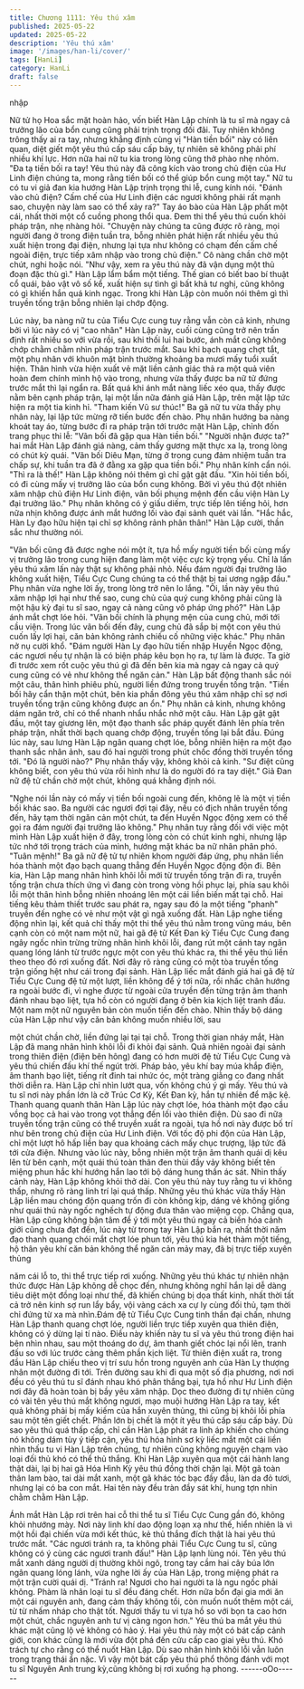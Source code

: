 ```yaml
---
title: Chương 1111: Yêu thú xâm
published: 2025-05-22
updated: 2025-05-22
description: 'Yêu thú xâm'
image: '/images/han-li/cover/'
tags: [HanLi]
category: HanLi
draft: false
---
```


nhập

Nữ tử họ Hoa sắc mặt hoàn hảo, vốn biết Hàn Lập chính là tu sĩ
mà ngay cả trưởng lão của bổn cung cũng phải trịnh trọng đối đãi.
Tuy nhiên không trông thấy ai ra tay, nhưng khẳng định cùng vị
"Hàn tiền bối" này có liên quan, diệt giết một yêu thú cấp sáu cấp
bảy, tự nhiên sẽ không phải phí nhiều khí lực. Hơn nữa hai nữ tu
kia trong lòng cũng thở phào nhẹ nhỏm.
"Đa tạ tiền bối ra tay! Yêu thú này đã công kích vào trong chủ điện
của Hư Linh điện chúng ta, mong rằng tiền bối có thể giúp bổn
cung một tay." Nữ tu có tu vi giả đan kia hướng Hàn Lập trịnh
trọng thi lễ, cung kính nói.
"Đánh vào chủ điện? Cấm chế của Hư Linh điện các ngươi không
phải rất mạnh sao, chuyện này làm sao có thể xảy ra?" Tay áo
bào của Hàn Lập phất một cái, nhất thời một cổ cuồng phong thổi
qua. Đem thi thể yêu thú cuốn khỏi pháp trận, nhẹ nhàng hỏi.
"Chuyện này chúng ta cũng được rõ ràng, mọi người đang ở trong
điện tuần tra, bỗng nhiên phát hiện rất nhiều yêu thú xuất hiện
trong đại điện, nhưng lại tựa như không có chạm đến cấm chế
ngoài điện, trực tiếp xâm nhập vào trong chủ điện." Cô nàng chần
chờ một chút, nghi hoặc nói.
"Như vậy, xem ra yêu thú này đã vận dụng một thủ đoạn đặc thù
gì." Hàn Lập lẩm bẩm một tiếng. Thế gian có biết bao bí thuật cổ
quái, bảo vật vô số kể, xuất hiện sự tình gì bất khả tư nghị, cũng
không có gì khiến hắn quá kinh ngạc.
Trong khi Hàn Lập còn muốn nói thêm gì thì truyền tống trận bỗng
nhiên lại chớp động.

Lúc này, ba nàng nữ tu của Tiểu Cực cung tuy rằng vẫn còn cả
kinh, nhưng bởi vì lúc này có vị "cao nhân" Hàn Lập này, cuối
cùng cũng trở nên trấn định rất nhiều so với vừa rồi, sau khi thối
lui hai bước, ánh mắt cũng không chớp chằm chằm nhìn pháp
trận trước mắt.
Sau khi bạch quang chợt tắt, một phụ nhân với khuôn mặt bình
thường khoảng ba mươi mấy tuổi xuất hiện. Thân hình vừa hiện
xuất vẻ mặt liền cảnh giác thả ra một quả viên hoàn đem chính
mình hộ vào trong, nhưng vừa thấy được ba nữ tử đứng trước
mắt thì lại ngẩn ra.
Bất quá khi ánh mắt nàng liếc xéo qua, thấy được nằm bên cạnh
pháp trận, lại một lần nữa đánh giá Hàn Lập, trên mặt lập tức hiện
ra một tia kinh hỉ.
"Tham kiến Vũ sư thúc!" Ba gã nữ tu vừa thấy phụ nhân này, lại
lập tức mừng rỡ tiến bước đến chào.
Phụ nhân hướng ba nàng khoát tay áo, từng bước đi ra pháp trận
tới trước mặt Hàn Lập, chỉnh đốn trang phục thi lễ: "Vãn bối đã
gặp qua Hàn tiền bối."
"Người nhận được ta?" hai mắt Hàn Lập đánh giá nàng, cảm thấy
gương mặt thực xa lạ, trong lòng có chút kỳ quái.
"Vãn bối Diêu Mạn, từng ở trong cung đảm nhiệm tuần tra chấp
sự, khi tuần tra đã ở đằng xa gặp qua tiền bối." Phụ nhân kính
cẩn nói.
"Thì ra là thế!" Hàn Lập không nói thêm gì chỉ gật gật đầu.
"Xin hỏi tiền bối, có đi cùng mấy vị trưởng lão của bổn cung
không. Bởi vì yêu thú đột nhiên xâm nhập chủ điện Hư Linh điện,
vãn bối phụng mệnh đến cầu viện Hàn Ly đại trưởng lão." Phụ
nhân không có ý giấu diếm, trực tiếp lên tiếng hỏi, hơn nữa nhịn
không được ánh mắt hướng lối vào đại sảnh quét vài lần.
"Hắc hắc, Hàn Ly đạo hữu hiện tại chỉ sợ không rảnh phân thân!"
Hàn Lập cười, thần sắc như thường nói.

"Vãn bối cũng đã được nghe nói một ít, tựa hồ mấy người tiền bối
cùng mấy vị trưởng lão trong cung hiện đang làm một việc cực kỳ
trọng yếu. Chỉ là lần yêu thú xâm lấn này thật sự không phải nhỏ.
Nếu đám người đại trưởng lão không xuất hiện, Tiểu Cực Cung
chúng ta có thể thật bị tai ương ngập đầu." Phụ nhân vừa nghe lời
ấy, trong lòng trở nên lo lắng.
"Ôi, lần này yêu thú xâm nhập lợi hại như thế sao, cung chủ của
quý cung không phải cũng là một hậu kỳ đại tu sĩ sao, ngay cả
nàng cũng vô pháp ứng phó?" Hàn Lập ánh mắt chợt lóe hỏi.
"Vãn bối chính là phụng mện của cung chủ, mới tới cầu viện.
Trong lúc vãn bối đến đây, cung chủ đã sắp bị một con yêu thú
cuốn lấy lợi hại, căn bản không rảnh chiếu cố những việc khác."
Phụ nhân nở nụ cười khổ.
"Đám người Hàn Ly đạo hữu tiến nhập Huyền Ngọc động, các
ngươi nếu tự nhận là có biện pháp kêu bọn họ ra, tự làm là được.
Ta giờ đi trước xem rốt cuộc yêu thú gì đã đến bên kia mà ngay cả
ngay cả quý cung cũng có vẻ như không thể ngăn cản." Hàn Lập
bất động thanh sắc nói một câu, thân hình phiêu phù, người liền
đứng trong truyền tống trận.
"Tiền bối hãy cẩn thận một chút, bên kia phần đông yêu thú xâm
nhập chỉ sợ nơi truyền tống trận cũng không được an ổn." Phụ
nhân cả kinh, nhưng không dám ngăn trở, chỉ có thể nhanh nhẩu
nhắc nhở một câu. Hàn Lập gật gật đầu, một tay giương lên, một
đạo thanh sắc pháp quyết đánh lên phía trên pháp trận, nhất thời
bạch quang chớp động, truyền tống lại bắt đầu. Đúng lúc này, sau
lưng Hàn Lập ngân quang chợt lóe, bỗng nhiên hiện ra một đạo
thanh sắc nhân ảnh, sau đó hai người trong phút chốc đồng thời
truyền tống tới.
"Đó là người nào?" Phụ nhân thấy vậy, không khỏi cả kinh.
"Sư điệt cũng không biết, con yêu thú vừa rồi hình như là do
người đó ra tay diệt." Giả Đan nữ đệ tử chần chờ một chút, không
quá khẳng định nói.

"Nghe nói lần này có mấy vị tiền bối ngoài cung đến, không lẽ là
một vị tiền bối khác sao. Ba người các ngươi đợi tại đây, nếu có
địch nhân truyền tống đến, hãy tạm thời ngăn cản một chút, ta
đến Huyền Ngọc động xem có thể gọi ra đám người đại trưởng
lão không." Phụ nhân tuy rằng đối với việc một mình Hàn Lập
xuất hiện ở đây, trong lòng còn có chút kinh nghi, nhưng lập tức
nhớ tới trọng trách của mình, hướng mặt khác ba nữ nhân phân
phó.
"Tuân mệnh!" Ba gã nữ đệ tử tự nhiên khom người đáp ứng, phụ
nhân liền hóa thành một đạo bạch quang thẳng đến Huyền Ngọc
động độn đi.
Bên kia, Hàn Lập mang nhân hình khôi lỗi mới từ truyền tống trận
đi ra, truyền tống trận chưa thích ứng vì đang còn trong vòng hồi
phục lại, phía sau khôi lỗi một thân hình bỗng nhiên nhoáng lên
một cái liền biến mất tại chỗ.
Hai tiếng kêu thảm thiết trước sau phát ra, ngay sau đó la một
tiếng "phanh" truyền đến nghe có vẻ như một vật gì ngã xuống
đất.
Hàn Lập nghe tiếng động nhìn lại, kết quả chỉ thấy một thi thể yêu
thú nằm trong vũng máu, bên cạnh còn có một nam một nữ, hai
gã đệ tử Kết Đan kỳ Tiểu Cực Cung đang ngây ngốc nhìn trừng
trừng nhân hình khôi lỗi, đang rút một cánh tay ngân quang lóng
lánh từ trước ngực một con yêu thú khác ra, thi thể yêu thú liền
theo theo đó rơi xuống đất.
Nơi đây rõ ràng cũng có một tòa truyền tống trận giống hệt như
cái trong đại sảnh.
Hàn Lập liếc mắt đánh giá hai gã đệ tử Tiểu Cực Cung đệ tử một
lượt, liền không để ý tới nữa, rồi nhấc chân hướng ra ngoài bước
đi, vì nghe được từ ngoài cửa truyền đến từng trận âm thanh
đánh nhau bạo liệt, tựa hồ còn có người đang ở bên kia kịch liệt
tranh đấu.
Một nam một nữ nguyên bản còn muốn tiến đến chào. Nhìn thấy
bộ dáng của Hàn Lập như vậy căn bản không muốn nhiều lời, sau

một chút chần chờ, liền đứng lại tại tại chỗ.
Trong thời gian nháy mắt, Hàn Lập đã mang nhân hình khôi lỗi đi
khỏi đại sảnh.
Quả nhiên ngoài đại sảnh trong thiên điện (điện bên hông) đang
có hơn mười đệ tử Tiểu Cực Cung và yêu thú chiến đấu khí thế
ngút trời. Pháp bảo, yêu khí bay múa khắp điện, âm thanh bạo
liệt, tiếng rít đinh tai nhức óc, một tràng giằng co đang nhất thời
diễn ra.
Hàn Lập chỉ nhìn lướt qua, vốn không chú ý gì mấy.
Yêu thú và tu sĩ nơi này phần lớn là cỡ Trúc Cơ Kỳ, Kết Đan kỳ,
hắn tự nhiên để mặc kệ. Thanh quang quanh thân Hàn Lập lúc
này chợt lóe, hóa thành một đạo cầu vồng bọc cả hai vào trong
vọt thẳng đến lối vào thiên điện.
Dù sao đi nữa truyền tống trận cũng có thể truyền xuất ra ngoài,
tựa hồ nơi này được bố trí như bên trong chủ điện của Hư Linh
điện.
Với tốc độ phi độn của Hàn Lập, chỉ một lượt hô hấp liền bay qua
khoảng cách mấy chục trượng, lập tức đã tới cửa điện. Nhưng
vào lúc này, bỗng nhiên một trận âm thanh quái dị kêu lên từ bên
cạnh, một quái thú toàn thân đen thùi đầy vảy không biết tên
miệng phun hắc khí hướng hắn lao tới bộ dáng hung thần ác sát.
Nhìn thấy cảnh này, Hàn Lập không khỏi thở dài.
Con yêu thú này tuy rằng tu vi không thấp, nhưng rõ ràng linh trí
lại quá thấp. Những yêu thú khác vừa thấy Hàn Lập liền mau
chóng độn quang trốn đi còn không kịp, dáng vẻ không giống như
quái thú này ngốc nghếch tự động đưa thân vào miệng cọp.
Chẳng qua, Hàn Lập cũng không bận tâm để ý tới một yêu thú
ngay cả biến hóa cảnh giới cũng chưa đạt đến, lúc này từ trong
tay Hàn Lập bắn ra, nhất thời năm đạo thanh quang chói mắt chợt
lóe phun tới, yêu thú kia hét thảm một tiếng, hộ thân yêu khí căn
bản không thể ngăn cản mảy may, đã bị trực tiếp xuyên thủng

năm cái lỗ to, thi thể trực tiếp rơi xuống.
Những yêu thú khác tự nhiên nhận thức được Hàn Lập không dễ
chọc đến, nhưng không nghĩ hắn lại dễ dàng tiêu diệt một đồng
loại như thế, đã khiến chúng bị dọa thất kinh, nhất thời tất cả trở
nên kinh sợ run lẩy bẩy, vội vàng cách xa cự ly cùng đối thủ, tạm
thời chỉ đứng từ xa mà nhìn.Đám đệ tử Tiểu Cực Cung tinh thần
đại chấn, nhưng Hàn Lập thanh quang chợt lóe, người liền trực
tiếp xuyên qua thiên điện, không có ý dừng lại tí nào.
Điều này khiến này tu sĩ và yêu thú trong điện hai bên nhìn nhau,
sau một thoáng do dự, âm thanh giết chóc lại nổi lên, tranh đấu
so với lúc trước càng thêm phần kịch liệt.
Từ thiên điện xuất ra, trong đầu Hàn Lập chiếu theo vị trí sưu hồn
trong nguyên anh của Hàn Ly thượng nhân một đường đi tới.
Trên đường sau khi đi qua một số địa phương, nơi nơi đều có yêu
thú tu sĩ đánh nhau khó phân thắng bại, tựa hồ như Hư Linh điện
nơi đây đã hoàn toàn bị bầy yêu xâm nhập. Dọc theo đường đi tự
nhiên cũng có vài tên yêu thú mắt không ngươi, mạo muội hướng
Hàn Lập ra tay, kết quả không phải bị mấy kiếm của hắn xuyên
thủng, thì cũng bị khôi lỗi phía sau một tên giết chết.
Phần lớn bị chết là một ít yêu thú cấp sáu cấp bảy.
Dù sao yêu thú quá thấp cấp, chỉ cần Hàn Lập phát ra linh áp
khiến cho chúng nó không dám tùy ý tiếp cận, yêu thú hóa hình
sơ kỳ liếc mắt một cái liền nhìn thấu tu vi Hàn Lập trên chúng, tự
nhiên cũng không nguyện chạm vào loại đối thủ khó có thể thủ
thắng.
Khi Hàn Lập xuyên qua một cái hành lang thật dài, lại bị hai gã
Hóa Hình Kỳ yêu thú đồng thời chặn lại.
Một gã toàn thân lam bào, tai dài mắt xanh, một gã khác tóc bạc
đầy đầu, làn da đỏ tươi, nhưng lại có ba con mắt.
Hai tên này đều tràn đầy sát khí, hung tợn nhìn chằm chằm Hàn
Lập.

Ánh mắt Hàn Lập rơi trên hai cỗ thi thể tu sĩ Tiểu Cực Cung gần
đó, không khỏi nhướng mày. Nơi này linh khí dao động loạn xạ
như thế, hiển nhiên là vì một hồi đại chiến vừa mới kết thúc, kẻ
thủ thắng đích thật là hai yêu thú trước mắt.
"Các ngươi tránh ra, ta không phải Tiểu Cực Cung tu sĩ, cũng
không có ý cùng các ngươi tranh đấu!" Hàn Lập lạnh lùng nói.
Tên yêu thú mắt xanh dáng người dị thường khôi ngô, trong tay
cầm hai cây búa lớn ngân quang lóng lánh, vừa nghe lời ấy của
Hàn Lập, trong miệng phát ra một trận cười quái dị.
"Tránh ra! Ngươi cho hai người ta là ngu ngốc phải không. Phàm
là nhân loại tu sĩ đều đáng chết. Hơn nữa bổn đại gia mới ăn một
cái nguyên anh, đang cảm thấy không tồi, còn muốn nuốt thêm
một cái, từ từ nhấm nháp cho thật tốt. Ngươi thấy tu vi tựa hồ so
với bọn ta cao hơn một chút, chắc nguyên anh tư vị càng ngon
hơn."
Yêu thú ba mắt yêu thú khác mặt cũng lộ vẻ không có hảo ý.
Hai yêu thú này một có bát cấp cảnh giới, con khác cũng là mới
vừa đột phá đến cửu cấp cao giai yêu thú. Khó trách tự cho rằng
có thể nuốt Hàn Lập.
Dù sao nhân hình khôi lỗi vẫn luôn trong trạng thái ẩn nặc. Vì vậy
một bát cấp yêu thú phổ thông đánh với mọt tu sĩ Nguyên Anh
trung kỳ,cũng không bị rơi xuống hạ phong.
------oOo------
